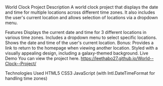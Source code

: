 World Clock Project
Description
A world clock project that displays the date and time for multiple locations across different time zones. It also includes the user's current location and allows selection of locations via a dropdown menu.

Features
Displays the current date and time for 3 different locations in various time zones.
Includes a dropdown menu to select specific locations.
Shows the date and time of the user's current location.
Bonus: Provides a link to return to the homepage when viewing another location.
Styled with a visually appealing design, including a galaxy-themed background.
Live Demo
You can view the project here. https://leethabo27.github.io/World--Clock--Project/

Technologies Used
HTML5
CSS3
JavaScript (with Intl.DateTimeFormat for handling time zones)
